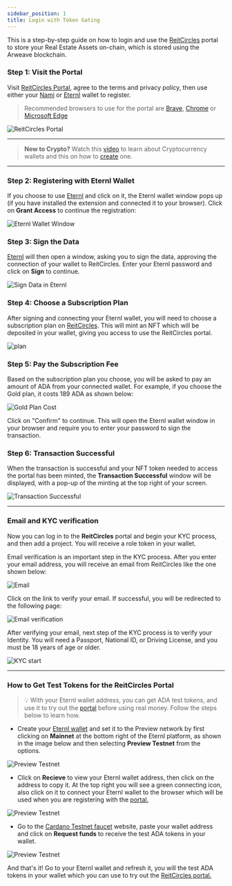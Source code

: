 ```yaml
---
sidebar_position: 1
title: Login with Token Gating
---
```


This is a step-by-step guide on how to login and use the [ReitCircles](https://reitcircles.com/) portal to store your Real Estate Assets on-chain, which is stored using the Arweave blockchain.


### Step 1: Visit the Portal

Visit [ReitCircles Portal](https://devportal.reitcircles.com/#/login), agree to the terms and privacy policy, then use either your [Nami](https://www.namiwallet.io) or [Eternl](https://eternl.io) wallet to register.

> Recommended browsers to use for the portal are [Brave](https://brave.com/), [Chrome](https://www.google.com/chrome/) or [Microsoft Edge](https://www.microsoft.com/en-us/edge/download?form=MA13FJ&ch=1)

![ReitCircles Portal](/img/login/portal-begin.png)

---

> **New to Crypto?** Watch this [video](https://youtu.be/w-HDzwS52J0?si=cRZeLbbXbVdzk29k) to learn about Cryptocurrency wallets and this on how to [create](https://youtu.be/t7cyzfknu3w?si=zrKKS26gwAnn9Mcn) one.

---

### Step 2: Registering with Eternl Wallet

If you choose to use [Eternl](https://eternl.io) and click on it, the Eternl wallet window pops up (if you have installed the extension and connected it to your browser). Click on **Grant Access** to continue the registration:

![Eternl Wallet Window](/img/login/access.png)

### Step 3: Sign the Data

[Eternl](https://eternl.io) will then open a window, asking you to sign the data, approving the connection of your wallet to ReitCircles. Enter your Eternl password and click on **Sign** to continue.

![Sign Data in Eternl](/img/login/sign.png)

### Step 4: Choose a Subscription Plan

After signing and connecting your Eternl wallet, you will need to choose a subscription plan on [ReitCircles](https://reitcircles.com/). This will mint an NFT which will be deposited in your wallet, giving you access to use the ReitCircles portal.


![plan](/img/login/plans.png)

### Step 5: Pay the Subscription Fee

Based on the subscription plan you choose, you will be asked to pay an amount of ADA from your connected wallet. For example, if you choose the Gold plan, it costs 189 ADA as shown below:

![Gold Plan Cost](/img/login/pay.png)

Click on "Confirm" to continue. This will open the Eternl wallet window in your browser and require you to enter your password to sign the transaction.

### Step 6: Transaction Successful

When the transaction is successful and your NFT token needed to access the portal has been minted, the **Transaction Successful** window will be displayed, with a pop-up of the minting at the top right of your screen.

![Transaction Successful](/img/login/paid.png)

--------

### Email and KYC verification

Now you can log in to the **ReitCircles** portal and begin your KYC process, and then add a project. You will receive a role token in your wallet.

Email verification is an important step in the KYC process. After you enter your email address, you will receive an email from ReitCircles like the one shown below:

![Email](/img/rev/email.png)

Click on the link to verify your email. If successful, you will be redirected to the following page:

![Email verification](/img/rev/email-verify.png)

After verifying your email, next step of the KYC process is to verify your Identity. You will need a Passport, National ID, or Driving License, and you must be 18 years of age or older.

![KYC start](/img/rev/kyc-new.png)

--------

### How to Get Test Tokens for the ReitCircles Portal

> 💡 With your Eternl wallet address, you can get ADA test tokens, and use it to try out the [portal](https://devportal.reitcircles.com/) before using real money. Follow the steps below to learn how.

- Create your [Eternl wallet](https://eternl.io) and set it to the Preview network by first clicking on **Mainnet** at the bottom right of the Eternl platform, as shown in the image below and then selecting **Preview Testnet** from the options.

![Preview Testnet](/img/login/preview.png)

- Click on **Recieve** to view your Eternl wallet address, then click on the address to copy it. At the top right you will see a green connecting icon, also click on it to connect your Eternl wallet to the browser which will be used when you are registering with the [portal.](https://devportal.reitcircles.com/)

![Preview Testnet](/img/login/connect.png)

- Go to the [Cardano Testnet faucet](https://docs.cardano.org/cardano-testnets/tools/faucet/) website, paste your wallet address and click on **Request funds** to receive the test ADA tokens in your wallet.

![Preview Testnet](/img/login/token.png)

And that's it! Go to your Eternl wallet and refresh it, you will the test ADA tokens in your wallet which you can use to try out the [ReitCircles portal.](https://devportal.reitcircles.com/)